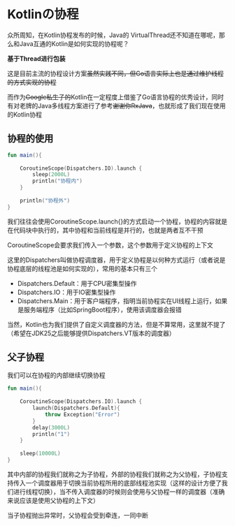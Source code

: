# Kotlinの协程

众所周知，在Kotlin协程发布的时候，Java的 VirtualThread还不知道在哪呢，那么和Java互通的Kotlin是如何实现的协程呢？

**基于Thread进行包装**

这是目前主流的协程设计方案~~虽然实践不同，但Go语言实际上也是通过维护线程的方式实现的协程~~

而作为~~Google私生子的~~Kotlin在一定程度上借鉴了Go语言协程的优秀设计，同时有对老牌的Java多线程方案进行了参考~~谢谢你RxJava~~，也就形成了我们现在使用的Kotlin协程

## 协程的使用

```kotlin
fun main(){  
  
    CoroutineScope(Dispatchers.IO).launch {  
        sleep(2000L)  
        println("协程内")  
    }  
  
    println("协程外")  
}
```

我们往往会使用CoroutineScope.launch{}的方式启动一个协程，协程的内容就是在代码块中执行的，其中协程和当前线程是并行的，也就是两者互不干预

CoroutineScope会要求我们传入一个参数，这个参数用于定义协程的上下文

这里的Dispatchers叫做协程调度器，用于定义协程是以何种方式运行（或者说是协程底层的线程池是如何实现的），常用的基本只有三个

- Dispatchers.Default：用于CPU密集型操作
- Dispatchers.IO：用于IO密集型操作
- Dispatchers.Main：用于客户端程序，指明当前协程实在UI线程上运行，如果是服务端程序（比如SpringBoot程序），使用该调度器会报错

当然，Kotlin也为我们提供了自定义调度器的方法，但是不算常用，这里就不提了（希望在JDK25之后能够提供Dispatchers.VT版本的调度器）

## 父子协程

我们可以在协程的内部继续切换协程

```kotlin
fun main(){  
  
    CoroutineScope(Dispatchers.IO).launch {  
        launch(Dispatchers.Default){  
            throw Exception("Error")  
        }  
        delay(3000L)  
        println("1")  
    }  
  
    sleep(10000L)  
}
```

其中内部的协程我们就称之为子协程，外部的协程我们就称之为父协程，子协程支持传入一个调度器用于切换当前协程所用的底部线程池实现（这样的设计方便了我们进行线程切换），当不传入调度器的时候则会使用与父协程一样的调度器（准确来说应该是使用父协程的上下文）

当子协程抛出异常时，父协程会受到牵连，一同中断

